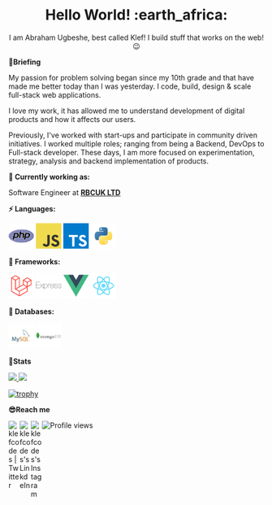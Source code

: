 <h1 align= "center"><b>Hello World! :earth_africa:</b></h1>

<p align="center">
I am Abraham Ugbeshe, best called Klef! I build stuff that works on the web! 😉
</p>


**🎤Briefing**

My passion for problem solving began since my 10th grade and that have made me better today than I was yesterday. I code, build, design & scale full-stack web applications.

I love my work, it has allowed me to understand development of digital products and how it affects our users.

Previously, I've worked with start-ups and participate in community driven initiatives. I worked multiple roles; ranging from being a Backend, DevOps to Full-stack developer. These days, I am more focused on experimentation, strategy, analysis and backend implementation of products.
</p>

**💼 Currently working as:**

Software Engineer at <a href="https://roybarber.com" target="_blank"><b>RBCUK LTD</b></a>

**⚡️ Languages:**

<code><img height="50" src="https://raw.githubusercontent.com/github/explore/80688e429a7d4ef2fca1e82350fe8e3517d3494d/topics/php/php.png"></code>
<code><img height="50" src="https://raw.githubusercontent.com/github/explore/80688e429a7d4ef2fca1e82350fe8e3517d3494d/topics/javascript/javascript.png"></code>
<code><img height="50" src="https://raw.githubusercontent.com/github/explore/80688e429a7d4ef2fca1e82350fe8e3517d3494d/topics/typescript/typescript.png"></code>
<code><img height="50" src="https://raw.githubusercontent.com/github/explore/80688e429a7d4ef2fca1e82350fe8e3517d3494d/topics/python/python.png"></code>

**🌱 Frameworks:**

<code><img height="50" src="https://raw.githubusercontent.com/github/explore/80688e429a7d4ef2fca1e82350fe8e3517d3494d/topics/laravel/laravel.png"></code>
<code><img height="50" src="https://raw.githubusercontent.com/github/explore/80688e429a7d4ef2fca1e82350fe8e3517d3494d/topics/express/express.png"></code>
<code><img height="50" src="https://raw.githubusercontent.com/github/explore/80688e429a7d4ef2fca1e82350fe8e3517d3494d/topics/vue/vue.png"></code>
<code><img height="50" src="https://raw.githubusercontent.com/github/explore/80688e429a7d4ef2fca1e82350fe8e3517d3494d/topics/react/react.png"></code>

**🚀 Databases:**

<code><img height="50" src="https://raw.githubusercontent.com/github/explore/80688e429a7d4ef2fca1e82350fe8e3517d3494d/topics/mysql/mysql.png"></code>
<code><img height="50" src="https://raw.githubusercontent.com/github/explore/80688e429a7d4ef2fca1e82350fe8e3517d3494d/topics/mongodb/mongodb.png"></code>

**🎉Stats**

<a href="https://github.com/klefcodes">
  <img height="180em" src="https://github-readme-stats.vercel.app/api?username=klefcodes&count_private=true&show_icons=true&theme=algolia" />
  <img height="180em" src="https://github-readme-stats.vercel.app/api/top-langs/?username=klefcodes&layout=compact&show_icons=true&theme=algolia" />
</a>

[![trophy](https://github-profile-trophy.vercel.app/?username=klefcodes)](https://github.com/klefcodes)

**😎Reach me**

<a href="https://twitter.com/klefcodes">
  <img align="left" alt="klefcodes | Twitter" width="22px" src="https://cdn.jsdelivr.net/npm/simple-icons@v3/icons/twitter.svg" />
</a>
<a href="https://www.linkedin.com/in/klefcodes">
  <img align="left" alt="klefcodes's LinkdeIn" width="22px" src="https://cdn.jsdelivr.net/npm/simple-icons@v3/icons/linkedin.svg" />
</a>
<a href="https://www.instagram.com/klefcodes">
  <img align="left" alt="klefcodes's Instagram" width="22px" src="https://cdn.jsdelivr.net/npm/simple-icons@v3/icons/instagram.svg" />
</a>

![Profile views](https://gpvc.arturio.dev/klefcodes)
